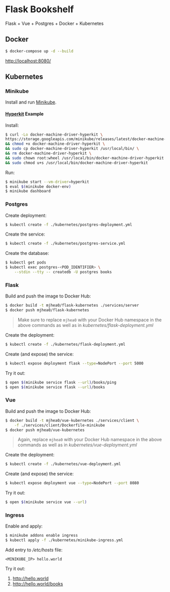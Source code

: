 # Flask Bookshelf

Flask + Vue + Postgres + Docker + Kubernetes

## Docker

```sh
$ docker-compose up -d --build
```

[http://localhost:8080/](http://localhost:8080/)

## Kubernetes

### Minikube

Install and run [Minikube](https://kubernetes.io/docs/setup/minikube/).

#### [Hyperkit](https://github.com/moby/hyperkit) Example

Install:

```sh
$ curl -Lo docker-machine-driver-hyperkit \
https://storage.googleapis.com/minikube/releases/latest/docker-machine-driver-hyperkit \
&& chmod +x docker-machine-driver-hyperkit \
&& sudo cp docker-machine-driver-hyperkit /usr/local/bin/ \
&& rm docker-machine-driver-hyperkit \
&& sudo chown root:wheel /usr/local/bin/docker-machine-driver-hyperkit \
&& sudo chmod u+s /usr/local/bin/docker-machine-driver-hyperkit
```

Run:

```sh
$ minikube start --vm-driver=hyperkit
$ eval $(minikube docker-env)
$ minikube dashboard
```

### Postgres

Create deployment:

```sh
$ kubectl create -f ./kubernetes/postgres-deployment.yml
```

Create the service:

```sh
$ kubectl create -f ./kubernetes/postgres-service.yml
```

Create the database:

```sh
$ kubectl get pods
$ kubectl exec postgres-<POD_IDENTIFIER> \
    --stdin --tty -- createdb -U postgres books
```

### Flask

Build and push the image to Docker Hub:

```sh
$ docker build -t mjhea0/flask-kubernetes ./services/server
$ docker push mjhea0/flask-kubernetes
```

> Make sure to replace `mjhea0` with your Docker Hub namespace in the above commands as well as in *kubernetes/flask-deployment.yml*

Create the deployment:

```sh
$ kubectl create -f ./kubernetes/flask-deployment.yml
```

Create (and expose) the service:

```sh
$ kubectl expose deployment flask --type=NodePort --port 5000
```

Try it out:

```sh
$ open $(minikube service flask --url)/books/ping
$ open $(minikube service flask --url)/books
```

### Vue

Build and push the image to Docker Hub:

```sh
$ docker build -t mjhea0/vue-kubernetes ./services/client \
    -f ./services/client/Dockerfile-minikube
$ docker push mjhea0/vue-kubernetes
```

> Again, replace `mjhea0` with your Docker Hub namespace in the above commands as well as in *kubernetes/vue-deployment.yml*

Create the deployment:

```sh
$ kubectl create -f ./kubernetes/vue-deployment.yml
```

Create (and expose) the service:

```sh
$ kubectl expose deployment vue --type=NodePort --port 8080
```

Try it out:

```sh
$ open $(minikube service vue --url)
```

### Ingress

Enable and apply:

```sh
$ minikube addons enable ingress
$ kubectl apply -f ./kubernetes/minikube-ingress.yml
```

Add entry to */etc/hosts* file:

```
<MINIKUBE_IP> hello.world
```

Try it out:

1. http://hello.world
1. http://hello.world/books
